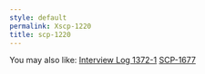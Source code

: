 ```yaml
---
style: default
permalink: Xscp-1220
title: scp-1220
---
```

You may also like:
[Interview Log 1372-1](http://scp-wiki.net/interview-log-1372-1)
[SCP-1677](http://scp-wiki.net/scp-1677)